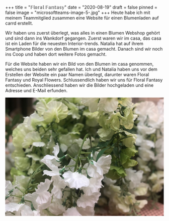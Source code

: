 +++
title = "𝔽𝕝𝕠𝕣𝕒𝕝 𝔽𝕒𝕟𝕥𝕒𝕤𝕪"
date = "2020-08-19"
draft = false
pinned = false
image = "microsoftteams-image-5-.jpg"
+++
Heute habe ich mit meinem Teammitglied zusammen eine Website für einen Blumenladen auf carrd erstellt. 

Wir haben uns zuerst überlegt, was alles in einen Blumen Webshop gehört und sind dann ins Wankdorf gegangen. Zuerst waren wir im casa, das casa ist ein Laden für die neuesten Interior-trends. Natalia hat auf ihrem Smartphone Bilder von den Blumen im casa gemacht. Danach sind wir noch ins Coop und haben dort weitere Fotos gemacht.

Für die Website haben wir ein Bild von den Blumen im casa genommen, welches uns beiden sehr gefallen hat. Ich und Natalia haben uns vor dem Erstellen der Website ein paar Namen überlegt, darunter waren Floral Fantasy und Royal Flowers. Schlussendlich haben wir uns für Floral Fantasy entschieden. Anschliessend haben wir die Bilder hochgeladen und eine Adresse und E-Mail erfunden.

![](microsoftteams-image-5-.jpg)